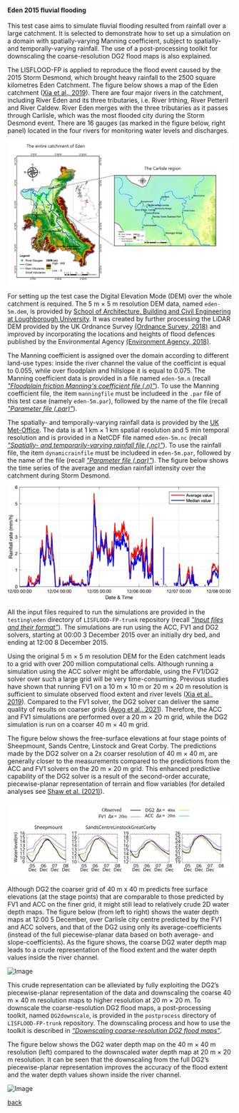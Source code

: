 #### Eden 2015 fluvial flooding

This test case aims to simulate fluvial flooding resulted from rainfall over a large catchment. It is selected to demonstrate how to set up a simulation on a domain with spatially-varying Manning coefficient, subject to spatially- and temporally-varying rainfall. The use of a post-processing toolkit for downscaling the coarse-resolution DG2 flood maps is also explained. 

The LISFLOOD-FP is applied to reproduce the flood event caused by the 2015 Storm Desmond, which brought heavy rainfall to the 2500 square kilometres Eden Catchment. The figure below shows a map of the Eden catchment ([Xia et al., 2019](https://www.sciencedirect.com/science/article/abs/pii/S030917081930243X)). There are four major rivers in the catchment, including River Eden and its three tributaries, i.e. River Irthing, River Petteril and River Caldew. River Eden merges with the three tributaries as it passes through Carlisle, which was the most flooded city during the Storm Desmond event. There are 16 gauges (as marked in the figure below, right panel) located in the four rivers for monitoring water levels and discharges.

![Image](/Figures/eden1.png)

For setting up the test case the Digital Elevation Mode (DEM) over the whole catchment is required. The 5 m × 5 m resolution DEM data, named `eden-5m.dem`, is provided by [School of Architecture, Building and Civil Engineering at Loughborough University](https://www.lboro.ac.uk/departments/abce/). It was created by further processing the LiDAR DEM provided by the UK Ordnance Survey [(Ordnance Survey, 2018)](https://www.ordnancesurvey.co.uk/business-government/products/terrain-5) and improved by incorporating the locations and heights of flood defences published by the Environmental Agency [(Environment Agency, 2018)](https://data.gov.uk/dataset/8964d3f8-8273-4521-a4b9-3f0a268b6ecf/spatial-flood-defences-with-standardised-attributes). 

The Manning coefficient is assigned over the domain according to different land-use types: inside the river channel the value of the coefficint is equal to 0.055, while over floodplain and hillslope it is equal to 0.075. The Manning coefficient data is provided in a file named `eden-5m.n` (recall [*"Floodplain friction Manning's coefficient file (.n)"*](/Merewether1-7.md)). To use the Manning coefficient file, the item `manningfile` must be includeed in the `.par` file of this test case (namely `eden-5m.par`), followed by the name of the file (recall [*"Parameter file (.par)"*](https://github.com/ci1xgk/Fellowship_Webpage/blob/master/Merewether1-1.md)).   


The spatially- and temporally-varying rainfall data is provided by the [UK Met-Office](https://catalogue.ceda.ac.uk/uuid/82adec1f896af6169112d09cc1174499). The data is at 1 km × 1 km spatial resolution and 5 min temporal resolution and is provided in a NetCDF file named `eden-5m.nc` (recall [*"Spatially- and temporarily-varying rainfall file (.nc)"*](/Merewether1-8.md)). To use the rainfall file, the item `dynamicrainfile` must be includeed in `eden-5m.par`, followed by the name of the file (recall [*"Parameter file (.par)"*](https://github.com/ci1xgk/Fellowship_Webpage/blob/master/Merewether1-1.md)). The figure below shows the time series of the average and median rainfall intensity over the catchment during Storm Desmond.

![Image](/Figures/eden2.png)

All the input files required to run the simulations are provided in the `testing\eden` directory of `LISFLOOD-FP-trunk` repository (recall [*"Input files and their format"*](/Merewether1.md)). The simulations are run using the ACC, FV1 and DG2 solvers, starting at 00:00 3 December 2015 over an initially dry bed, and ending at 12:00 8 December 2015.
 
Using the original 5 m × 5 m resolution DEM for the Eden catchment leads to a grid with over 200 million computational cells. Although running a simulation using the ACC solver might be affordable, using the FV1/DG2 solver over such a large grid will be very time-consuming. Previous studies have shown that running FV1 on a 10 m × 10 m or 20 m × 20 m resolution is sufficient to simulate observed flood extent and river levels ([Xia et al., 2019](https://www.sciencedirect.com/science/article/abs/pii/S030917081930243X)). Compared to the FV1 solver, the DG2 solver can deliver the same quality of results on coarser grids ([Ayog et al., 2021](https://www.sciencedirect.com/science/article/abs/pii/S0022169420313858)). Therefore, the ACC and FV1 simulations are performed over a 20 m × 20 m grid, while the DG2 simulation is run on a coarser 40 m × 40 m grid.

The figure below shows the free-surface elevations at four stage points of Sheepmount, Sands Centre, Linstock and Great Corby. The predictions made by the DG2 solver on a 2x coarser resolution of 40 m × 40 m, are generally closer to the measurements compared to the predictions from the ACC and FV1 solvers on the 20 m × 20 m grid. This enhanced predictive capability of the DG2 solver is a result of the second-order accurate, piecewise-planar representation of terrain and flow variables (for detailed analyses see [Shaw et al. (2021)](https://gmd.copernicus.org/preprints/gmd-2020-340/)).  

![Image](/Figures/eden3.svg)

Although DG2 the coarser grid of 40 m x 40 m predicts free surface elevations (at the stage points) that are comparable to those predicted by FV1 and ACC on the finer grid, it might still lead to relatively crude 2D water depth maps. The figure below (from left to right) shows the water depth maps at 12:00 5 December, over Carlisle city centre predicted by the FV1 and ACC solvers, and that of the DG2 using only its average-coefficients (instead of the full piecewise-planar data based on both average- and slope-coefficients). As the figure shows, the coarse DG2 water depth map leads to a crude representation of the flood extent and the water depth values inside the river channel.

![Image](/Figures/eden4.svg)

This crude representation can be alleviated by fully exploiting the DG2’s piecewise-planar representation of the data and downscaling the coarse 40 m × 40 m resolution maps to higher resolution at 20 m × 20 m. To downscale the coarse-resolution DG2 flood maps, a post-processing toolkit, named `DG2downscale`, is provided in the `postprocess` directory of `LISFLOOD-FP-trunk` repository. The downscaling process and how to use the toolkit is described in [*“Downscaling coarse-resolution DG2 flood maps”*](/downscale.md). 

The figure below shows the DG2 water depth map on the 40 m × 40 m resolution (left) compared to the downscaled water depth map at 20 m × 20 m resolution. It can be seen that the downscaling from the full DG2’s piecewise-planar representation improves the accuracy of the flood extent and the water depth values shown inside the river channel. 

![Image](/Figures/eden5.svg)

[back](/LISFLOOD8.0.md)
